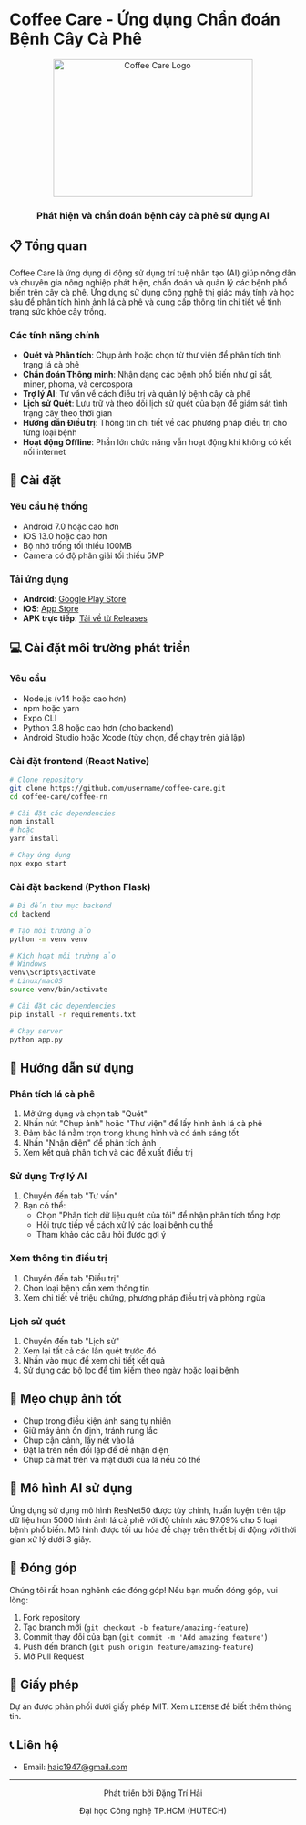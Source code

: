 # Coffee Care - Ứng dụng Chẩn đoán Bệnh Cây Cà Phê

<div align="center">
  <img src="https://i.ibb.co/DH0SBtRN/image-removebg-preview.png" alt="Coffee Care Logo" width="350" height="241"/>
  <h3>Phát hiện và chẩn đoán bệnh cây cà phê sử dụng AI</h3>
</div>

## 📋 Tổng quan

Coffee Care là ứng dụng di động sử dụng trí tuệ nhân tạo (AI) giúp nông dân và chuyên gia nông nghiệp phát hiện, chẩn đoán và quản lý các bệnh phổ biến trên cây cà phê. Ứng dụng sử dụng công nghệ thị giác máy tính và học sâu để phân tích hình ảnh lá cà phê và cung cấp thông tin chi tiết về tình trạng sức khỏe cây trồng.

### Các tính năng chính
- **Quét và Phân tích**: Chụp ảnh hoặc chọn từ thư viện để phân tích tình trạng lá cà phê
- **Chẩn đoán Thông minh**: Nhận dạng các bệnh phổ biến như gỉ sắt, miner, phoma, và cercospora
- **Trợ lý AI**: Tư vấn về cách điều trị và quản lý bệnh cây cà phê
- **Lịch sử Quét**: Lưu trữ và theo dõi lịch sử quét của bạn để giám sát tình trạng cây theo thời gian
- **Hướng dẫn Điều trị**: Thông tin chi tiết về các phương pháp điều trị cho từng loại bệnh
- **Hoạt động Offline**: Phần lớn chức năng vẫn hoạt động khi không có kết nối internet

## 🚀 Cài đặt

### Yêu cầu hệ thống
- Android 7.0 hoặc cao hơn
- iOS 13.0 hoặc cao hơn
- Bộ nhớ trống tối thiểu 100MB
- Camera có độ phân giải tối thiểu 5MP

### Tải ứng dụng
- **Android**: [Google Play Store](https://play.google.com/store/apps/details?id=com.coffeecare)
- **iOS**: [App Store](https://apps.apple.com/app/coffee-care/id123456789)
- **APK trực tiếp**: [Tải về từ Releases](https://github.com/username/coffee-care/releases)

## 💻 Cài đặt môi trường phát triển

### Yêu cầu
- Node.js (v14 hoặc cao hơn)
- npm hoặc yarn
- Expo CLI
- Python 3.8 hoặc cao hơn (cho backend)
- Android Studio hoặc Xcode (tùy chọn, để chạy trên giả lập)

### Cài đặt frontend (React Native)
```bash
# Clone repository
git clone https://github.com/username/coffee-care.git
cd coffee-care/coffee-rn

# Cài đặt các dependencies
npm install
# hoặc
yarn install

# Chạy ứng dụng
npx expo start
```

### Cài đặt backend (Python Flask)
```bash
# Đi đến thư mục backend
cd backend

# Tạo môi trường ảo
python -m venv venv

# Kích hoạt môi trường ảo
# Windows
venv\Scripts\activate
# Linux/macOS
source venv/bin/activate

# Cài đặt các dependencies
pip install -r requirements.txt

# Chạy server
python app.py
```

## 📱 Hướng dẫn sử dụng

### Phân tích lá cà phê
1. Mở ứng dụng và chọn tab "Quét"
2. Nhấn nút "Chụp ảnh" hoặc "Thư viện" để lấy hình ảnh lá cà phê
3. Đảm bảo lá nằm trọn trong khung hình và có ánh sáng tốt
4. Nhấn "Nhận diện" để phân tích ảnh
5. Xem kết quả phân tích và các đề xuất điều trị

### Sử dụng Trợ lý AI
1. Chuyển đến tab "Tư vấn"
2. Bạn có thể:
   - Chọn "Phân tích dữ liệu quét của tôi" để nhận phân tích tổng hợp
   - Hỏi trực tiếp về cách xử lý các loại bệnh cụ thể
   - Tham khảo các câu hỏi được gợi ý

### Xem thông tin điều trị
1. Chuyển đến tab "Điều trị"
2. Chọn loại bệnh cần xem thông tin
3. Xem chi tiết về triệu chứng, phương pháp điều trị và phòng ngừa

### Lịch sử quét
1. Chuyển đến tab "Lịch sử"
2. Xem lại tất cả các lần quét trước đó
3. Nhấn vào mục để xem chi tiết kết quả
4. Sử dụng các bộ lọc để tìm kiếm theo ngày hoặc loại bệnh

## 📸 Mẹo chụp ảnh tốt
- Chụp trong điều kiện ánh sáng tự nhiên
- Giữ máy ảnh ổn định, tránh rung lắc
- Chụp cận cảnh, lấy nét vào lá
- Đặt lá trên nền đối lập để dễ nhận diện
- Chụp cả mặt trên và mặt dưới của lá nếu có thể

## 🧠 Mô hình AI sử dụng
Ứng dụng sử dụng mô hình ResNet50 được tùy chỉnh, huấn luyện trên tập dữ liệu hơn 5000 hình ảnh lá cà phê với độ chính xác 97.09% cho 5 loại bệnh phổ biến. Mô hình được tối ưu hóa để chạy trên thiết bị di động với thời gian xử lý dưới 3 giây.

## 🤝 Đóng góp
Chúng tôi rất hoan nghênh các đóng góp! Nếu bạn muốn đóng góp, vui lòng:
1. Fork repository
2. Tạo branch mới (`git checkout -b feature/amazing-feature`)
3. Commit thay đổi của bạn (`git commit -m 'Add amazing feature'`)
4. Push đến branch (`git push origin feature/amazing-feature`)
5. Mở Pull Request

## 📄 Giấy phép
Dự án được phân phối dưới giấy phép MIT. Xem `LICENSE` để biết thêm thông tin.

## 📞 Liên hệ
- Email: haic1947@gmail.com
---

<div align="center">
  <p>Phát triển bởi Đặng Trí Hải</p>
  <p>Đại học Công nghệ TP.HCM (HUTECH)</p>
</div>

